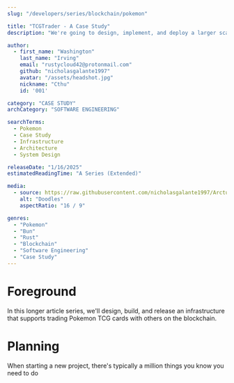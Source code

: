 ```yaml
---
slug: "/developers/series/blockchain/pokemon"

title: "TCGTrader - A Case Study"
description: "We're going to design, implement, and deploy a larger scale project, and then we're going to catch 'em all."

author:
  - first_name: "Washington"
    last_name: "Irving"
    email: "rustycloud42@protonmail.com"
    github: "nicholasgalante1997"
    avatar: "/assets/headshot.jpg"
    nickname: "Cthu"
    id: '001'

category: "CASE STUDY"
archCategory: "SOFTWARE ENGINEERING"

searchTerms:
  - Pokemon
  - Case Study
  - Infrastructure
  - Architecture
  - System Design

releaseDate: "1/16/2025"
estimatedReadingTime: "A Series (Extended)"

media:
  - source: https://raw.githubusercontent.com/nicholasgalante1997/Arcturus/refs/heads/main/apps/web/public/assets/doodles.jpg
    alt: "Doodles"
    aspectRatio: "16 / 9"

genres:
  - "Pokemon"
  - "Bun"
  - "Rust"
  - "Blockchain"
  - "Software Engineering"
  - "Case Study"
---
```


# Foreground

In this longer article series, we'll design, build, and release an infrastructure that supports trading Pokemon TCG cards with others on the blockchain.  

# Planning

When starting a new project, there's typically a million things you know you need to do
